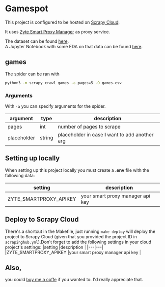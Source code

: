 # Gamespot

This project is configured to be hosted on [Scrapy Cloud](https://www.zyte.com/scrapy-cloud/).  

It uses [Zyte Smart Proxy Manager](https://scrapinghub.com/?rfsn=4170080.0597ad) as proxy service.  

The dataset can be found [here](https://www.kaggle.com/datasets/patkle/all-video-game-review-scores-from-gamespotcom).  
A Jupyter Notebook with some EDA on that data can be found [here](https://www.kaggle.com/patkle/gamespot-score-analysis-playground).

## games

The spider can be ran with
```zsh
python3 -m scrapy crawl games -a pages=5 -O games.csv
```

### Arguments

With `-a` you can specify arguments for the spider.  

|argument   |type  |description   | 
|---|---|---|
|pages   |int   |number of pages to scrape   |
|placeholder   |string   |placeholder in case I want to add another arg   |


## Setting up locally
  
When setting up this project locally you must create a **.env** file with the following data:  

|setting   |description   |  
|---|---|
|ZYTE_SMARTPROXY_APIKEY   |your smart proxy manager api key   |
  

## Deploy to Scrapy Cloud
There's a shortcut in the Makefile, just running `make deploy` will deploy the project to Scrapy Cloud (given that you provided the project ID in `scrapinghub.yml`).Don't forget to add the following settings in your cloud project's settings:
|setting   |description   | 
|---|---|
|ZYTE_SMARTPROXY_APIKEY   |your smart proxy manager api key   |
  
## Also, 
you could [buy me a coffe](https://www.buymeacoffee.com/kleinp) if you wanted to. I'd really appreciate that.  
